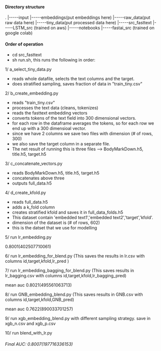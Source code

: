 #### Directory structure
.
|-----input
            |-----embeddings(put embeddings here)
            |-----raw_data(put raw data here)
            |-----tiny_data(put processed data here)
|-----src_fasttext
|-----LSTM_src (trained on aws)
|-----notebooks
|-----fastai_src (trained on google colab)

#### Order of operation
- cd src_fasttext
- sh run.sh, this runs the following in order: 

1/ a_select_tiny_data.py 
- reads whole datafile, selects the text columns and the target.
- does stratified sampling, saves fraction of data in "train_tiny.csv"

2/ b_create_embedding.py
- reads "train_tiny.csv"
- processes the text data (cleans, tokenizes)
- reads the fasttext embedding vectors
- converts tokens of the text field into 300 dimensional vectors.
- for each row in the dataframe averages the tokens, so for each row
we end up with a 300 dimensioal vector.
- since we have 2 columns we save two files with dimension (# of rows, 300)
- we also save the target column in a separate file.
- The net result of running this is three files --> BodyMarkDown.h5, title.h5, target.h5

3/ c_concatenate_vectors.py

- reads BodyMarkDown.h5, title.h5, target.h5
- concatenates above three  
- outputs full_data.h5

4/ d_create_kfold.py

- reads full_data.h5
- adds a k_fold column
- creates stratified kfold and saves it in full_data_folds.h5
- This dataset contain 'embedded text1','embedded text2','target','kfold'.
- dimension of the dataset is (# of rows, 602)
- this is the datset that we use for modelling 

5/ run lr_embedding.py

0.8001(402507710061)

6/ run lr_embedding_for_blend.py (This saves the results in lr.csv with columns id,target,kfold,lr_pred )

7/ run lr_embedding_bagging_for_blend.py (This saves results in lr_bagging.csv with columns id,target,kfold,lr_bagging_pred)

mean auc 0.8021(495561063713)

8/ run GNB_embedding_blend.py (This saves results in GNB.csv with columns id,target,kfold,GNB_pred)

mean auc 0.7622(890033701257)

9/ run xgb_embedding_blend.py with different sampling strategy. save in xgb_n.csv and xgb_p.csv

10/ run blend_with_lr.py
###### Final AUC: 0.8007(197716336153)